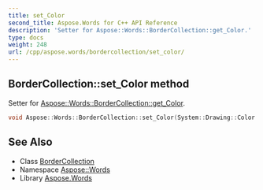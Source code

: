 ```yaml
---
title: set_Color
second_title: Aspose.Words for C++ API Reference
description: 'Setter for Aspose::Words::BorderCollection::get_Color.'
type: docs
weight: 248
url: /cpp/aspose.words/bordercollection/set_color/
---
```

## BorderCollection::set_Color method


Setter for [Aspose::Words::BorderCollection::get_Color](../get_color/).

```cpp
void Aspose::Words::BorderCollection::set_Color(System::Drawing::Color value)
```

## See Also

* Class [BorderCollection](../)
* Namespace [Aspose::Words](../../)
* Library [Aspose.Words](../../../)
